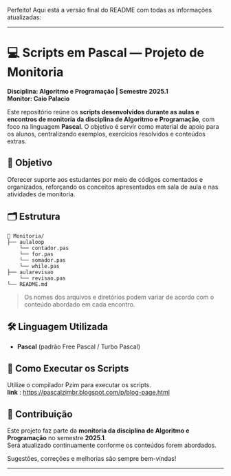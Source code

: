 Perfeito! Aqui está a versão final do README com todas as informações atualizadas:

---

# 💻 Scripts em Pascal — Projeto de Monitoria  
**Disciplina: Algoritmo e Programação | Semestre 2025.1**  
**Monitor: Caio Palacio**

Este repositório reúne os **scripts desenvolvidos durante as aulas e encontros de monitoria da disciplina de Algoritmo e Programação**, com foco na linguagem **Pascal**. O objetivo é servir como material de apoio para os alunos, centralizando exemplos, exercícios resolvidos e conteúdos extras.

## 🧠 Objetivo

Oferecer suporte aos estudantes por meio de códigos comentados e organizados, reforçando os conceitos apresentados em sala de aula e nas atividades de monitoria.

## 🗂 Estrutura

```
📁 Monitoria/
├── aulaloop
    └── contador.pas
    └── for.pas
    └── somador.pas
    └── while.pas   
├── aularevisao
    └── revisao.pas
└── README.md
```

> Os nomes dos arquivos e diretórios podem variar de acordo com o conteúdo abordado em cada encontro.

## 🛠 Linguagem Utilizada

- **Pascal** (padrão Free Pascal / Turbo Pascal)

## 🚀 Como Executar os Scripts

Utilize o compilador Pzim para executar os scripts.  
**link** : https://pascalzimbr.blogspot.com/p/blog-page.html

## 🤝 Contribuição

Este projeto faz parte da **monitoria da disciplina de Algoritmo e Programação** no semestre **2025.1**.  
Será atualizado continuamente conforme os conteúdos forem abordados.

Sugestões, correções e melhorias são sempre bem-vindas!

---
